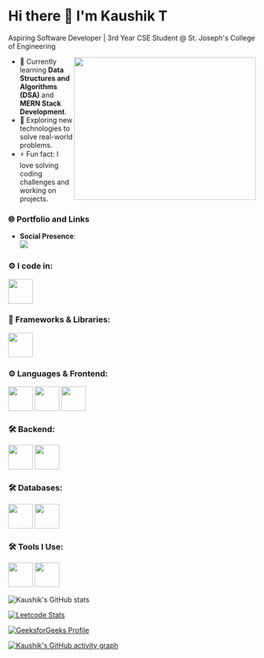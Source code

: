 # Hi there 👋 I'm Kaushik T

Aspiring Software Developer | 3rd Year CSE Student @ St. Joseph's College of Engineering

<img align="right" width="370" height="290" src="https://i.pinimg.com/originals/47/f0/34/47f0342cec72b800463bf003eac1257e.gif">

- 🔭 Currently learning **Data Structures and Algorithms (DSA)** and **MERN Stack Development**.
- 🌱 Exploring new technologies to solve real-world problems.
- ⚡ Fun fact: I love solving coding challenges and working on projects.

### 🌐 Portfolio and Links
- **Social Presence**:  
  [<img src="https://img.shields.io/badge/LinkedIn-0077B5?style=for-the-badge&logo=linkedin&logoColor=white" />](https://www.linkedin.com/in/kaushik-t/) 

### ⚙️ I code in:
<img height="50" width="50" src="https://img.icons8.com/color/48/000000/java-coffee-cup-logo.png"/>

### 🚀 Frameworks & Libraries:
<img height="50" width="50" src="https://img.icons8.com/color/48/000000/react.png"/> 

### ⚙️ Languages & Frontend:
<img height="50" width="50" src="https://img.icons8.com/color/48/000000/html-5.png"/> <img height="50" width="50" src="https://img.icons8.com/color/48/000000/css3.png"/> <img height="50" width="50" src="https://img.icons8.com/color/48/000000/javascript.png"/> 

### 🛠️ Backend:
<img height="50" width="50" src="https://img.icons8.com/color/48/000000/nodejs.png"/> <img height="50" width="50" src="https://img.icons8.com/color/48/000000/express.png"/>

### 🛠️ Databases:
<img height="50" width="50" src="https://img.icons8.com/color/48/000000/mongodb.png"/> <img height="50" width="50" src="https://img.icons8.com/color/48/000000/mysql-logo.png"/>

### 🛠️ Tools I Use:
<img height="50" width="50" src="https://img.icons8.com/color/48/000000/intellij-idea.png"/> <img height="50" width="50" src="https://img.icons8.com/color/48/000000/visual-studio-code-2019.png"/>

![Kaushik's GitHub stats](https://github-readme-stats.vercel.app/api?username=kaushikdsai&theme=dark&show_icons=true&hide=issues,contribs)

[![Leetcode Stats](https://leetcard.jacoblin.cool/Kaushik_T?ext=contest&theme=dark)](https://leetcode.com/Kaushik_T)

[![GeeksforGeeks Profile](https://img.shields.io/badge/GeeksforGeeks-Profile-2F8D46?style=for-the-badge&logo=geeksforgeeks&logoColor=white)](https://www.geeksforgeeks.org/user/thanikachalr121/)

[![Kaushik's GitHub activity graph](https://github-readme-activity-graph.vercel.app/graph?username=kaushikdsai&bg_color=000000&color=ffffff&line=51f565&point=ffffff&area=true&hide_border=true)](https://github.com/ashutosh00710/github-readme-activity-graph)
